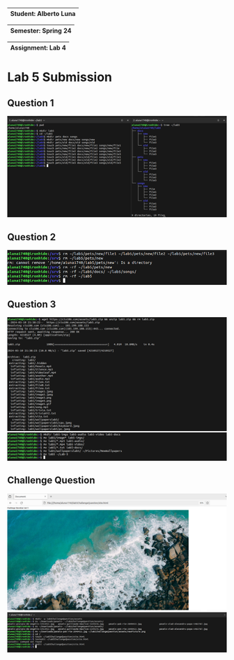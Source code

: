 |Student: Alberto Luna|
| --- |

|Semester: Spring 24|
| --- | 

|Assignment: Lab 4|
| --- |


# Lab 5 Submission

## Question 1
![q1](q1.png)

## Question 2
![q2](q2.png)


## Question 3
![q3](q3.1.png)
![q3](q3.2.png)

## Challenge Question
![Challenge1](challenge.png)
![Challenge2](challenge-2.png)
